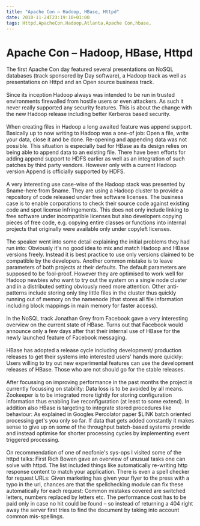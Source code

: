 ```yaml
---
title: "Apache Con – Hadoop, HBase, Httpd"
date: 2010-11-24T23:19:10+01:00
tags: Httpd,ApacheCon,Hadoop,Atlanta,Apache Con,hbase,
---
```


# Apache Con – Hadoop, HBase, Httpd


The first Apache Con day featured several presentations on NoSQL databases (track sponsored by Day software), a Hadoop 
track as well as presentations on Httpd and an Open source business track. <br><br>Since its inception Hadoop always 
was intended to be run in trusted environments firewalled from hostile users or even attackers. As such it never really 
supported any security features. This is about the change with the new Hadoop release including better Kerberos based 
security.<br><br>When creating files in Hadoop a long awaited feature was append support. Basically up to now writing 
to Hadoop was a one-of job: Open a file, write your data, close it and be done. Re-opening and appending data was not 
possible. This situation is especially bad for HBase as its design relies on being able to append data to an existing 
file. There have been efforts for adding append support to HDFS earlier as well as an integration of such patches by 
third party vendors. However only with a current Hadoop version Append is officially supported by HDFS.<br><br>A very 
interesting use case-wise of the Hadoop stack was presented by $name-here from $name. They are using a Hadoop cluster 
to provide a repository of code released under free software licenses. The business case is to enable corporations to 
check their source code against existing code and spot license infringements. This does not only include linking to 
free software under incompatible licenses but also developers copying pieces of free code, e.g. copying entire classes 
or functions into internal projects that originally were available only under copyleft licenses.<br><br>The speaker 
went into some detail explaining the initial problems they had run into: Obviously it's no good idea to mix and match 
Hadoop and HBase versions freely. Instead it is best practice to use only versions claimed to be compatible by the 
developers. Another common mistake is to leave parameters of both projects at their defaults. The default parameters 
are supposed to be fool-proof. However they are optimised to work well for Hadoop newbies who want to try out the 
system on a single node cluster and in a distributed setting obviously need more attention. Other anti-patterns include 
storing only tiny little files in the cluster thus quickly running out of memory on the namenode (that stores all file 
information including block mappings in main memory for faster access).<br><br>In the NoSQL track Jonathan Grey from 
Facebook gave a very interesting overview on the current state of HBase. Turns out that Facebook would announce only a 
few days after that their internal use of HBase for the newly launched feature of Facebook messaging.<br><br>HBase has 
adopted a release cycle including development/ production releases to get their systems into interested users' hands 
more quickly: Users willing to try out new experimental features can use the development releases of HBase. Those who 
are not should go for the stable releases.<br><br>After focussing on improving performance in the past months the 
project is currently focussing on stability: Data loss is to be avoided by all means. Zookeeper is to be integrated 
more tightly for storing configuration information thus enabling live reconfiguration (at least to some extend). In 
addition also HBase is targeting to integrate stored procedures like behaviour: As explained in Googles Percolator 
paper $LINK batch oriented processing get's you only so far. If data that gets added constantly it makes sense to give 
up on some of the throughput batch-based systems provide and instead optimise for shorter processing cycles by 
implementing event triggered processing.<br><br>On recommendation of one of neofonie's sys-ops I visited some of the 
httpd talks: First Rich Bowen gave an overview of unusual tasks one can solve with httpd. The list included things like 
automatically re-writing http response content to match your application. There is even a spell checker for request 
URLs: Given marketing has given your flyer to the press with a typo in the url, chances are that the spellchecking 
module can fix these automatically for each request: Common mistakes covered are switched letters, numbers replaced by 
letters etc. The performance cost has to be paid only in case no hit could be found – so instead of returning a 404 
right away the server first tries to find the document by taking into account common mis-spellings.

